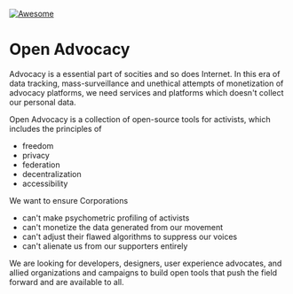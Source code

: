[![Awesome](https://awesome.re/badge.svg)](https://awesome.re)

# Open Advocacy
Advocacy is a essential part of socities and so does Internet. In this era of data tracking, mass-surveillance and unethical attempts of monetization of advocacy platforms, we need services and platforms which doesn't collect our personal data.

Open Advocacy is a collection of open-source tools for activists, which includes the principles of

* freedom
* privacy
* federation
* decentralization
* accessibility

We want to ensure Corporations 
* can't make psychometric profiling of activists
* can't monetize the data generated from our movement
* can't adjust their flawed algorithms to suppress our voices
* can't alienate us from our supporters entirely

We are looking for developers, designers, user experience advocates, and allied organizations and campaigns to build open tools that push the field forward and are available to all.

